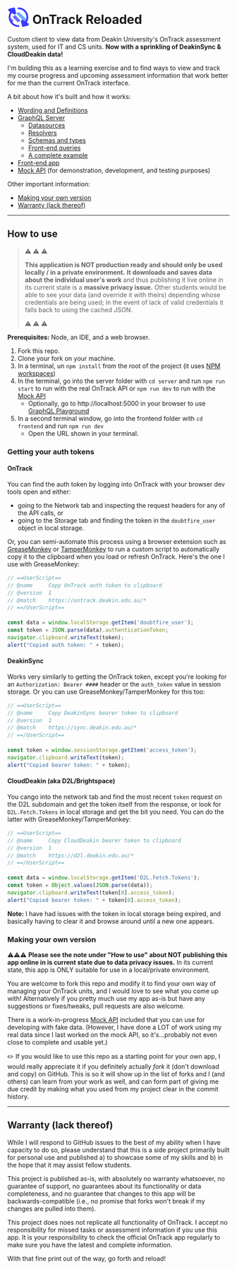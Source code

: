 # <img src="https://github.com/doubleedesign/deakin-ontrack-reloaded/blob/master/frontend/public/ontrack-reloaded.svg" width="50" alt="" style="position:relative; top:10px"> OnTrack Reloaded

Custom client to view data from Deakin University's OnTrack assessment system, used for IT and CS units. **Now with a sprinkling of DeakinSync & CloudDeakin data!**

I'm building this as a learning exercise and to find ways to view and track my course progress and upcoming assessment information that work better for me than the current OnTrack interface. 

A bit about how it's built and how it works: 
- [Wording and Definitions](server/README.md#wording-and-definitions)
- [GraphQL Server](server/README.md)
  - [Datasources](server/README.md#datasources-server-level)
  - [Resolvers](server/README.md#resolvers-server-level)
  - [Schemas and types](server/README.md#schemas-server-level-and-types)
  - [Front-end queries](server/README.md#queries-front-end)
  - [A complete example](server/README.md#a-complete-example)
- [Front-end app](frontend/README.md)
- [Mock API](mockapi/README.md) (for demonstration, development, and testing purposes)

Other important information:
- [Making your own version](#making-your-own-version)
- [Warranty (lack thereof)](#warranty-lack-thereof)

---
## How to use 

>  :warning: :warning: :warning:
> 
> **This application is NOT production ready and should only be used locally / in a private environment.**
> **It downloads and saves data about the individual user's work** and thus publishing it live online in its current state is a **massive privacy issue.**
> Other students would be able to see your data (and override it with theirs) depending whose credentials are being used; in the event of lack of valid credentials it falls back to using the cached JSON.
> 
> :warning: :warning: :warning:

**Prerequisites:** Node, an IDE, and a web browser.

1. Fork this repo.
2. Clone your fork on your machine.
3. In a terminal, un `npm install` from the root of the project (it uses [NPM workspaces](https://docs.npmjs.com/cli/v7/using-npm/workspaces))
4. In the terminal, go into the server folder with `cd server` and run `npm run start` to run with the real OnTrack API or `npm run dev` to run with the [Mock API](mockapi/README.md)
    - Optionally, go to http://localhost:5000 in your browser to use [GraphQL Playground](https://www.apollographql.com/docs/apollo-server/v2/testing/graphql-playground/)
5. In a second terminal window, go into the frontend folder with `cd frontend` and run `npm run dev`
   - Open the URL shown in your terminal.

### Getting your auth tokens

#### OnTrack
You can find the auth token by logging into OnTrack with your browser dev tools open and either:
- going to the Network tab and inspecting the request headers for any of the API calls, or
- going to the Storage tab and finding the token in the `doubtfire_user` object in local storage.

Or, you can semi-automate this process using a browser extension such as [GreaseMonkey](https://addons.mozilla.org/en-US/firefox/addon/greasemonkey/) or [TamperMonkey](https://chrome.google.com/webstore/detail/tampermonkey/dhdgffkkebhmkfjojejmpbldmpobfkfo) to run a custom script to automatically copy it to the clipboard when you load or refresh OnTrack. Here's the one I use with GreaseMonkey:

```js
// ==UserScript==
// @name     Copy OnTrack auth token to clipboard
// @version  1
// @match 	 https://ontrack.deakin.edu.au/*
// ==/UserScript==

const data = window.localStorage.getItem('doubtfire_user'); 
const token = JSON.parse(data).authenticationToken;
navigator.clipboard.writeText(token);
alert("Copied auth token: " + token);
```

#### DeakinSync
Works very similarly to getting the OnTrack token, except you're looking for an `Authorization: Bearer ####` header or the `auth_token` value in session storage. Or you can use GreaseMonkey/TamperMonkey for this too: 
```js
// ==UserScript==
// @name     Copy DeakinSync bearer token to clipboard
// @version  1
// @match 	 https://sync.deakin.edu.au/*
// ==/UserScript==

const token = window.sessionStorage.getItem('access_token'); 
navigator.clipboard.writeText(token);
alert("Copied bearer token: " + token);
```

#### CloudDeakin (aka D2L/Brightspace)
You cango into the network tab and find the most recent `token` request on the D2L subdomain and get the token itself from the response, or look for `D2L.Fetch.Tokens` in local storage and get the bit you need. You can do the latter with GreaseMonkey/TamperMonkey: 
```js
// ==UserScript==
// @name     Copy CloudDeakin bearer token to clipboard
// @version  1
// @match 	 https://d2l.deakin.edu.au/*
// ==/UserScript==

const data = window.localStorage.getItem('D2L.Fetch.Tokens'); 
const token = Object.values(JSON.parse(data));
navigator.clipboard.writeText(token[0].access_token);
alert("Copied bearer token: " + token[0].access_token);
```
**Note:** I have had issues with the token in local storage being expired, and basically having to clear it and browse around until a new one appears.

### Making your own version

⚠️⚠️⚠️
**Please see the note under "How to use" about NOT publishing this app online in is current state due to data privacy issues.** In its current state, this app is ONLY suitable for use in a local/private environment.

You are welcome to fork this repo and modify it to find your own way of managing your OnTrack units, and I would love to see what you come up with! Alternatively if you pretty much use my app as-is but have any suggestions or fixes/tweaks, pull requests are also welcome.

There is a work-in-progress [Mock API](mockapi/README.md) included that you can use for developing with fake data. (However, I have done a LOT of work using my real data since I last worked on the mock API, so it's...probably not even close to complete and usable yet.)

✏️ If you would like to use this repo as a starting point for your own app, I would really appreciate it if you definitely actually _fork_ it (don't download and copy) on GitHub. This is so it will show up in the list of forks and I (and others) can learn from your work as well, and can form part of giving me due credit by making what you used from my project clear in the commit history.


---
## Warranty (lack thereof)

While I will respond to GitHub issues to the best of my ability when I have capacity to do so, please understand that this is a side project primarily built for personal use and published a) to showcase some of my skills and b) in the hope that it may assist fellow students. 

This project is published as-is, with absolutely no warranty whatsoever, no guarantee of support, no guarantees about its functionality or data completeness, and no guarantee that changes to this app will be backwards-compatible (i.e., no promise that forks won't break if my changes are pulled into them).

This project does noes not replicate all functionality of OnTrack. I accept no responsibility for missed tasks or assessment information if you use this app. It is your responsibility to check the official OnTrack app regularly to make sure you have the latest and complete information.

With that fine print out of the way, go forth and reload! 
